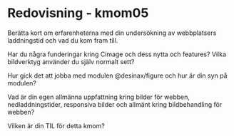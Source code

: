 ---
---
Redovisning - kmom05
==================

Berätta kort om erfarenheterna med din undersökning av webbplatsers laddningstid och vad du kom fram till.

Har du några funderingar kring Cimage och dess nytta och features? Vilka bildverktyg använder du själv normalt sett?

Hur gick det att jobba med modulen @desinax/figure och hur är din syn på modulen?

Vad är din egen allmänna uppfattning kring bilder för webben, nedladdningstider, responsiva bilder och allmänt kring bildbehandling för webben?

Vilken är din TIL för detta kmom?
